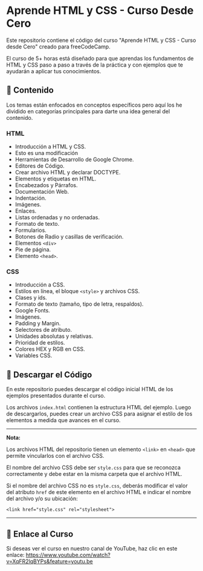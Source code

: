 # Aprende HTML y CSS - Curso Desde Cero

Este repositorio contiene el código del curso "Aprende HTML y CSS - Curso desde Cero" creado para freeCodeCamp.

El curso de 5+ horas está diseñado para que aprendas los fundamentos de HTML y CSS paso a paso a través de la práctica  y con ejemplos que te ayudarán a aplicar tus conocimientos.

## 🔹 Contenido

Los temas están enfocados en conceptos específicos pero aquí los he dividido en categorías principales para darte una idea general del contenido.

### **HTML**
- Introducción a HTML y CSS.
- Esto es una modificación
- Herramientas de Desarrollo de Google Chrome.
- Editores de Código.
- Crear archivo HTML y declarar DOCTYPE.
- Elementos y etiquetas en HTML.
- Encabezados y Párrafos.
- Documentación Web.
- Indentación.
- Imágenes.
- Enlaces.
- Listas ordenadas y no ordenadas.
- Formato de texto.
- Formularios.
- Botones de Radio y casillas de verificación.
- Elementos `<div>`
- Pie de página.
- Elemento `<head>`.

### **CSS**
- Introducción a CSS.
- Estilos en línea, el bloque `<style>`  y archivos CSS.
- Clases y ids.
- Formato de texto (tamaño, tipo de letra, respaldos).
- Google Fonts.
- Imágenes.
- Padding y Margin.
- Selectores de atributo.
- Unidades absolutas y relativas.
- Prioridad de estilos.
- Colores HEX y RGB en CSS.
- Variables CSS.

## 🔸 Descargar el Código

En este repositorio puedes descargar el código inicial HTML de los ejemplos presentados durante el curso.

Los archivos `index.html` contienen la estructura HTML del ejemplo. Luego de descargarlos, puedes crear un archivo CSS para asignar el estilo de los elementos a medida que avances en el curso. 

-------

**Nota:** 

Los archivos HTML del repositorio tienen un elemento `<link>` en `<head>` que permite vincularlos con el archivo CSS. 

El nombre del archivo CSS debe ser `style.css` para que se reconozca correctamente y debe estar en la misma carpeta que el archivo HTML. 

Si el nombre del archivo CSS no es `style.css`, deberás modificar el valor del atributo `href` de este elemento en el archivo HTML e indicar el nombre del archivo y/o su ubicación:

`
    <link href="style.css" rel="stylesheet">
`

-------

## 🔹 Enlace al Curso
Si deseas ver el curso en nuestro canal de YouTube, haz clic en este enlace: https://www.youtube.com/watch?v=XqFR2lqBYPs&feature=youtu.be
